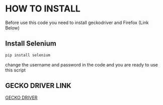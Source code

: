 
# HOW TO INSTALL
Before use this code you need to install geckodriver and Firefox (Link Below)
## Install Selenium
```bash
pip install selenium
```
change the username and password in the code and you are ready to use this script
## GECKO DRIVER LINK
[GECKO DRIVER](https://github.com/mozilla/geckodriver/releases)
